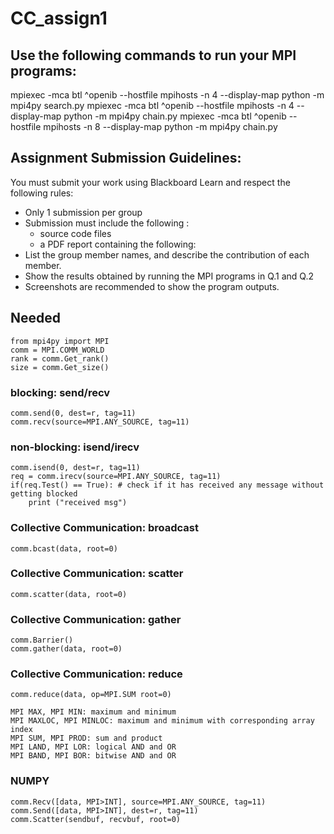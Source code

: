 
# CC_assign1

## Use the following commands to run your MPI programs:
mpiexec -mca btl ^openib --hostfile mpihosts -n 4 --display-map python -m mpi4py search.py
mpiexec -mca btl ^openib --hostfile mpihosts -n 4 --display-map python -m mpi4py chain.py
mpiexec -mca btl ^openib --hostfile mpihosts -n 8 --display-map python -m mpi4py chain.py

## Assignment Submission Guidelines:
You must submit your work using Blackboard Learn and respect the following rules:
 - Only 1 submission per group
 - Submission must include the following :
	 - source code files
	 - a PDF report containing the following:
 - List the group member names, and describe the contribution of each member.
 - Show the results obtained by running the MPI programs in Q.1 and Q.2
 - Screenshots are recommended to show the program outputs.

## Needed

    from mpi4py import MPI
    comm = MPI.COMM_WORLD
    rank = comm.Get_rank()
    size = comm.Get_size()

### blocking: send/recv
    comm.send(0, dest=r, tag=11)
    comm.recv(source=MPI.ANY_SOURCE, tag=11)

### non-blocking: isend/irecv
    comm.isend(0, dest=r, tag=11)
    req = comm.irecv(source=MPI.ANY_SOURCE, tag=11)
    if(req.Test() == True): # check if it has received any message without getting blocked
	    print ("received msg")

### Collective Communication: broadcast

    comm.bcast(data, root=0)

### Collective Communication: scatter

    comm.scatter(data, root=0)

### Collective Communication: gather

    comm.Barrier()
    comm.gather(data, root=0)

### Collective Communication: reduce

    comm.reduce(data, op=MPI.SUM root=0)

    MPI MAX, MPI MIN: maximum and minimum
    MPI MAXLOC, MPI MINLOC: maximum and minimum with corresponding array index
    MPI SUM, MPI PROD: sum and product
    MPI LAND, MPI LOR: logical AND and OR
    MPI BAND, MPI BOR: bitwise AND and OR

### NUMPY
    comm.Recv([data, MPI>INT], source=MPI.ANY_SOURCE, tag=11)
    comm.Send([data, MPI>INT], dest=r, tag=11)
    comm.Scatter(sendbuf, recvbuf, root=0)
